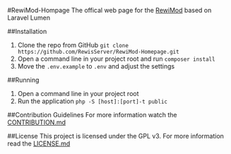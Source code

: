 #RewiMod-Hompage
The offical web page for the [RewiMod](https://github.com/RewisServer/RewiMod) based on Laravel Lumen

##Installation
1. Clone the repo from GitHub `git clone https://github.com/RewisServer/RewiMod-Homepage.git`
2. Open a command line in your project root and run `composer install`
3. Move the `.env.example` to `.env` and adjust the settings

##Running
1. Open a command line in your project root
3. Run the application `php -S [host]:[port]-t public`


##Contribution Guidelines
For more information watch the [CONTRIBUTION.md](CONTRIBUTION.md)

##License
This project is licensed under the GPL v3. For more information read the [LICENSE.md](LICENSE.md)